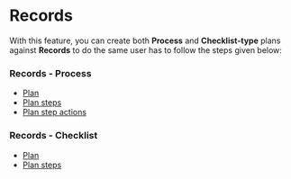 # Records

With this feature, you can create both **Process** and **Checklist-type** plans against **Records** to do the same user has to follow the steps given below:

### Records - Process

* &#x20;[Plan](https://docs.inogic.com/business-process-checklist/configuration/configuration-for-plans-process/plan)
* &#x20;[Plan steps](https://docs.inogic.com/business-process-checklist/configuration/configuration-for-plans-process/plan-step)
* &#x20;[Plan step actions](https://docs.inogic.com/business-process-checklist/configuration/configuration-for-plans-process/plan-step-action)

### Records - Checklist

* [ Plan ](https://docs.inogic.com/business-process-checklist/configuration/configuration-for-plans-checklist/plan)
* &#x20;[Plan steps](https://docs.inogic.com/business-process-checklist/configuration/configuration-for-plans-checklist/plan-step)
